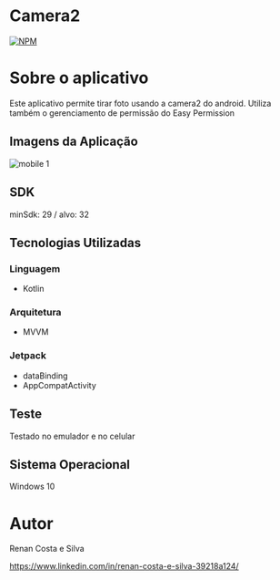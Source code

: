 # Camera2
[![NPM](https://img.shields.io/npm/l/react)](https://github.com/RenanCostaSilva/Camera2/blob/main/LICENSE)


# Sobre o aplicativo
Este aplicativo permite tirar foto usando a camera2 do android. Utiliza também o gerenciamento de permissão do Easy Permission 

## Imagens da Aplicação
![mobile 1](https://github.com/RenanCostaSilva/Camera2/blob/main/wall.png)

## SDK
minSdk: 29 / alvo: 32

## Tecnologias Utilizadas

### Linguagem
- Kotlin

### Arquitetura
- MVVM

### Jetpack
- dataBinding
- AppCompatActivity

## Teste
Testado no emulador e no celular

## Sistema Operacional
Windows 10

# Autor
Renan Costa e Silva

https://www.linkedin.com/in/renan-costa-e-silva-39218a124/
